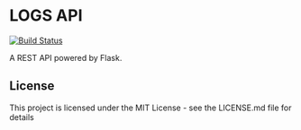 # LOGS API

[![Build Status](https://travis-ci.com/SeanBE/logs-api.svg?token=YwoffpzcxpVgFc4sk6nY&branch=master)](https://travis-ci.com/SeanBE/logs-api)

A REST API powered by Flask.

## License

This project is licensed under the MIT License - see the LICENSE.md file for details

